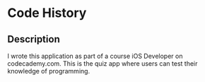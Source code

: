 # Code History

## Description

I wrote this application as part of a course iOS Developer on codecademy.com. This is the quiz app where users can test their knowledge of programming. 
